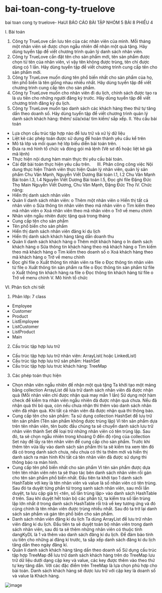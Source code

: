 # bai-toan-cong-ty-truelove
bai toan cong ty truelove- HaUI
BÁO CÁO BÀI TẬP NHÓM 5 BÀI 8 PHIẾU 4

I.	 Bài toán
1.	Công ty TrueLove cần lưu tên của các nhân viên của mình. Mỗi tháng một nhân viên sẽ được chọn ngẫu nhiên để nhận một quà tặng. Hãy dùng tuyển tập để viết chương trình quản lý danh sách nhân viên. 
2.	Công ty TrueLove cần đặt tên cho sản phẩm mới, tên sản phẩm được chọn từ tên của nhân viên, vì vậy tên không được trùng, tên chỉ được dùng có 1 lần. Hãy dùng tuyển tập để viết chương trình cung cấp tên cho sản phẩm mới. 
3.	Công ty TrueLove muốn dùng tên phổ biến nhất cho sản phẩm của họ, tên phổ biến là tên giống nhau nhiều nhất. Hãy dùng tuyển tập để viết chương trình cung cấp tên cho sản phẩm. 
4.	Công ty TrueLove muốn cho nhân viên đi du lịch, chính sách được tạo ra là ưu tiên cho những người đăng ký trước. Hãy dùng tuyển tập để viết chương trình đăng ký du lịch. 
5.	Công ty TrueLove muốn tạo danh sách các khách hàng theo thứ tự tăng dần theo doanh số. Hãy dùng tuyển tập để viết chương trình quản lý danh sách khách hàng: thêm/ sửa/xóa/ tìm kiếm/ sắp xếp.
II.	Yêu cầu bài toán
-	Lựa chọn cấu trúc tập hợp nào để lưu trữ và xử lý dữ liệu 
-	Liệt kê các phép toán được sử dụng để hoàn thành yêu cầu kể trên 
-	Mô tả lớp và mối quan hệ lớp biểu diễn bài toán trên. 
-	Đưa ra mô hình tổ chức và đóng gói mã lệnh (Vẽ sơ đồ hoặc liệt kê giả mã lệnh) 
-	Thực hiện nội dung hàm main thực thi yêu cầu bài toán. 
-	Cài đặt bài toán thực hiện yêu cầu trên. 
 
III.	Phân công công việc
Nội dung thực hiện	Thành viên thực hiện
Quản lý nhân viên, quản lý sản phẩm	Chu Văn Mạnh, Nguyễn Viết Dương
Bài toán I.1, I.2	Chu Văn Mạnh
Bài toán I.3, I.4	Nguyễn Viết Dương
Bài toán I.5, Đọc ghi file	Đặng Đức Thọ
Main	Nguyễn Viết Dương, Chu Văn Mạnh, Đặng Đức Thọ
IV.	Chức năng:
-	Hiển thị danh sách nhân viên
-	Quản lí danh sách nhân viên:
o	Thêm một nhân viên
o	Hiển thị tất cả nhân viên
o	Sửa thông tin nhân viên theo mã nhân viên
o	Tìm kiếm theo mã nhân viên
o	Xoá nhân viên theo mã nhân viên
o	Trở về menu chính
-	Nhân viên ngẫu nhiên được tặng quà trong tháng
-	Cung cấp tên cho sản phẩm
-	Tên phổ biến cho sản phẩm
-	Hiển thị danh sách nhân viên đăng kí du lịch
-	Hiển thị danh sách khách hàng tăng dần doanh thu
-	Quản lí danh sách khách hàng
o	Thêm một khách hàng
o	In danh sách khách hàng
o	Sửa thông tin khách hàng theo mã khách hàng
o	Tìm kiếm theo mã khách hàng
o	Tìm kiếm theo doanh số
o	Xoá khách hàng theo mã khách hàng
o	Trở về menu chính
-	Đọc ghi file
o	Xuất thông tin nhân viên ra file
o	Đọc thông tin nhân viên từ file
o	Xuất thông tin sản phẩm ra file
o	Đọc thông tin sản phẩm từ file
o	Xuất thông tin khách hàng ra file
o	Đọc thông tin khách hàng từ file
o	Trở về menu chính
V.	Mô hình tổ chức




VI.	 Phân tích chi tiết
1.	Phân lớp: 7 class
-	Employee
-	Customer
-	Product
-	ListEmployee
-	ListCustomer
-	ListProduct
-	Main
2.	Cấu trúc tập hợp lưu trữ
-	Cấu trúc tập hợp lưu trữ nhân viên: ArrayList( hoặc LinkedList)
-	Cấu trúc tập hợp lưu trữ sản phẩm: HashSet
-	Cấu trúc tập hợp lưu trưc khách hàng: TreeMap
3.	Các phép toán thực hiện
-	Chọn nhân viên ngẫu nhiên để nhận một quà tặng
Ta khởi tạo một mảng bằng collection ArrayList để lưa trữ danh sách nhân viên đã được nhận quà (Mỗi nhân viên chỉ được nhận quà may mắn 1 lần)
Sử dụng một hàm check để kiểm tra nhân viên ngẫu nhiên đã được nhận quà chưa. Nếu đã nhận quà thì bỏ qua, còn nếu chưa nhận thì thêm vào danh sách nhân viên đã nhận quà. Khi tất cả nhân viên đã được nhận quà thì thông báo.
-	Cung cấp tên cho sản phẩm:
Ta sử dụng collection HashSet để lưu trữ tên sản phẩm (Tên sản phẩm không được trùng lặp)
Vì tên sản phẩm dựa trên tên nhân viên, tên bước đầu chúng ta sẽ chuyển danh sách lưu trữ nhân viên thành Set để loại trừ những nhân viên có tên trùng lặp. Sau đó, ta sẽ chọn ngẫu nhiên trong khoảng 0 đến độ rộng của collection Set này để lấy ra tên nhân viên để cung cấp cho sản phẩm.
Trước khi thêm tên vừa lấy vào danh sách sản phẩm thì ta sẽ kiểm tra xem tên đó đã có trong danh sách chưa, nếu chưa có thì ta thêm mới và hiển thị danh sách ra màn hình
Khi tất cả tên nhân viên đã được sử dụng thì thông báo ra màn hình.
-	Cung cấp tên phổ biến nhất cho sản phẩm
Vì tên sản phẩm được dựa trên tên nhân viên nên ta sẽ thao tác bên danh sách nhân viên rồi gán cho tên sản phẩm phổ biến nhất.
Đầu tiên ta khởi tạo 1 danh sách HashTable với key là tên nhân viên và value là số nhân viên có tên trùng.
Sau đó ta duyệt từng phần tử trong sanh sách nhân viên, sau mỗi lần duyệt, ta lưu cặp giá trị <tên, số lần trùng lặp> vào danh sách HashTable ở trên.
Sau khi duyệt hết toàn bộ các phần tử, ta kiểm tra số lần trùng lặp lớn nhất ở trong danh sách HashTable rồi trả về key tương ứng và đó cũng chính là tên nhân viên được trùng nhiều nhất.
Sau đó ta trở lại danh sách sản phẩm và gán tên phổ biến cho sản phẩm.
-	Danh sách nhân viên đăng kí du lịch
Ta dùng ArrayList để lưu trữ nhân viên đăng kí du lịch.
Đầu tiên ta sẽ duyệt toàn bộ nhân viên trong danh sách nhân viên, sau đó ta sẽ thêm những nhân viên có thuộc tính dangKyDL là 1 và thêm vào danh sách đăng kí du lịch.
Để đảm bảo tính ưu tiên cho những ai đăng kí trước, ta sắp xếp danh sách đăng kí du lịch tăng dần theo ngày đăng kí. 
-	Quản lí danh sách khách hàng tăng dần theo doanh số
Sử dụng cấu trúc tập hợp TreeMap để lưu trữ danh sách khách hàng trên do TreeMap lưu trữ dữ liệu dưới dạng cặp key và value, các key được thêm vào theo thứ tự key tăng dần. Với các đặc điểm trên TreeMap là lựa chọn phù hợp cho bài toán.
Danh sách khách hàng sẽ được lưu trữ với cặp key là doanh số và value là Khách hàng.


![image](https://user-images.githubusercontent.com/89138046/171241392-a8a41592-60c3-47fb-9120-ae17141fadc0.png)
